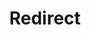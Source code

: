﻿---
layout: src/layouts/Redirect.astro
title: Redirect
redirect: https://octopus.com/docs/security/authentication/index
pubDate:  2023-01-01
navSearch: false
navSitemap: false
navMenu: false
---
